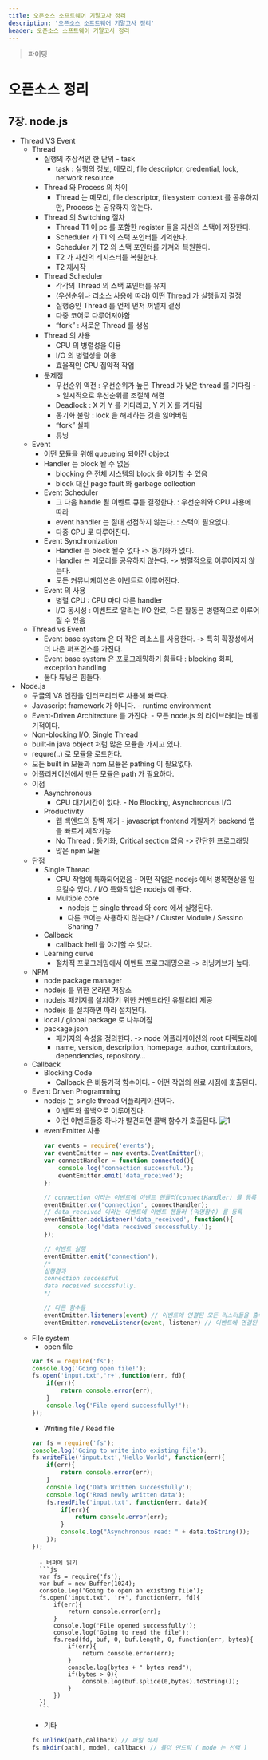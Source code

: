 ```yaml
---
title: 오픈소스 소프트웨어 기말고사 정리
description: '오픈소스 소프트웨어 기말고사 정리'
header: 오픈소스 소프트웨어 기말고사 정리
---
```


> 파이팅

# 오픈소스 정리
## 7장. node.js
- Thread VS Event
	- Thread
		- 실행의 추상적인 한 단위 - task
			- task : 실행의 정보, 메모리, file descriptor, credential, lock, network resource
		- Thread 와 Process 의 차이
			- Thread 는 메모리, file descriptor, filesystem context 를 공유하지만, Process 는 공유하지 않는다.
		- Thread 의 Switching 절차
			- Thread T1 이 pc 를 포함한 register 들을 자신의 스택에 저장한다.
			- Scheduler 가 T1 의 스택 포인터를 기억한다.
			- Scheduler 가 T2 의 스택 포인터를 가져와 복원한다.
			- T2 가 자신의 레지스터를 복원한다.
			- T2 재시작
		- Thread Scheduler
			- 각각의 Thread 의 스택 포인터를 유지
			- (우선순위나 리소스 사용에 따라) 어떤 Thread 가 실행될지 결정
			- 실행중인 Thread 를 언제 먼저 꺼낼지 결정
			- 다중 코어로 다루어져야함
			- “fork” : 새로운 Thread 를 생성
		- Thread 의 사용
			- CPU 의 병렬성을 이용
			- I/O 의 병렬성을 이용
			- 효율적인 CPU 집약적 작업
		- 문제점
			- 우선순위 역전 : 우선순위가 높은 Thread 가 낮은 thread 를 기다림 -> 일시적으로 우선순위를 조절해 해결
			- Deadlock : X 가 Y 를 기다리고, Y 가 X 를 기다림
			- 동기화 불량 : lock 을 해제하는 것을 잃어버림
			- “fork” 실패
			- 튜닝
	- Event
		- 어떤 모듈을 위해 queueing 되어진 object
		- Handler 는 block 될 수 없음
			- blocking 은 전체 시스템의 block 을 야기할 수 있음
			- block 대신 page fault 와 garbage collection
		- Event Scheduler
			- 그 다음 handle 될 이벤트 큐를 결정한다. : 우선순위와 CPU 사용에 따라
			- event handler 는 절대 선점하지 않는다. : 스택이 필요없다.
			- 다중 CPU 로 다루어진다.
		- Event Synchronization
			- Handler 는 block 될수 없다 -> 동기화가 없다.
			- Handler 는 메모리를 공유하지 않는다. -> 병렬적으로 이루어지지 않는다.
			- 모든 커뮤니케이션은 이벤트로 이루어진다.
		- Event 의 사용
			- 병렬 CPU : CPU 마다 다른 handler
			- I/O 동시성 : 이벤트로 알리는 I/O 완료, 다른 활동은 병렬적으로 이루어질 수 있음
	- Thread vs Event
		- Event base system 은 더 작은 리소스를 사용한다. -> 특히 확장성에서 더 나은 퍼포먼스를 가진다.
		- Event base system 은 포로그래밍하기 힘들다 : blocking 회피, exception handling
		- 둘다 튜닝은 힘들다.
- Node.js
	- 구글의 V8 엔진을 인터프리터로 사용해 빠르다.
	- Javascript framework 가 아니다. - runtime environment
	- Event-Driven Architecture 를 가진다. - 모든 node.js 의 라이브러리는 비동기적이다.
	- Non-blocking I/O, Single Thread
	- built-in java object 처럼 많은 모듈을 가지고 있다.
	- requre(..) 로 모듈을 로드한다.
	- 모든 built in 모듈과 npm 모듈은 pathing 이 필요없다.
	- 어플리케이션에서 만든 모듈은 path 가 필요하다.
	- 이점
		- Asynchronous
			- CPU 대기시간이 없다. - No Blocking, Asynchronous I/O
		- Productivity
			- 웹 백엔드의 장벽 제거 - javascript frontend 개발자가 backend 앱을 빠르게 제작가능
			- No Thread : 동기화, Critical section 없음 -> 간단한 프로그래밍
			- 많은 npm 모듈
	- 단점
		- Single Thread
			- CPU 작업에 특화되어있음 - 어떤 작업은 nodejs 에서 병목현상을 일으킬수 있다. / I/O 특화작업은 nodejs 에 좋다.
			- Multiple core
				- nodejs 는 single thread 와 core 에서 실행된다.
				- 다른 코어는 사용하지 않는다? / Cluster Module / Sessino Sharing ?
		- Callback
			- callback hell 을 야기할 수 있다.
		- Learning curve
			- 절차적 프로그래밍에서 이벤트 프로그래밍으로 -> 러닝커브가 높다.
	- NPM
		- node package manager
		- nodejs 를 위한 온라인 저장소
		- nodejs 패키지를 설치하기 위한 커멘드라인 유틸리티 제공
		- nodejs 를 설치하면 따라 설치된다.
		- local / global package 로 나누어짐
		- package.json
			- 패키지의 속성을 정의한다. -> node 어플리케이션의 root 디렉토리에
			- name, version, description, homepage, author, contributors, dependencies, repository…
	- Callback
		- Blocking Code
			- Callback 은 비동기적 함수이다. - 어떤 작업의 완료 시점에 호출된다.
	- Event Driven Programming
		- nodejs 는 single thread 어플리케이션이다.
			- 이벤트와 콜백으로 이루어진다.
			- 이런 이벤트들중 하나가 발견되면 콜백 함수가 호출된다.
                ![1](/img/opensource-final-term/1.png)
		- eventEmitter 사용
            ```js
            var events = require('events');
            var eventEmitter = new events.EventEmitter();
            var connectHandler = function connected(){
                console.log('connection successful.');
                eventEmitter.emit('data_received');
            };

            // connection 이라는 이벤트에 이벤트 핸들러(connectHandler) 를 등록
            eventEmitter.on('connection', connectHandler);
            // data_received 이라는 이벤트에 이벤트 핸들러 (익명함수) 를 등록
            eventEmitter.addListener('data_received', function(){
                console.log('data received successfully.');
            });

            // 이벤트 실행
            eventEmitter.emit('connection');
            /*
            실행결과
            connection successful
            data received succssfully.
            */
            ```
			```js
			// 다른 함수들
			eventEmitter.listeners(event) // 이벤트에 연결된 모든 리스터들을 출력
			eventEmitter.removeListener(event, listener) // 이벤트에 연결된 특정 리스너 제거
			```
	- File system
		- open file
		```js
		var fs = require('fs');
		console.log('Going open file!');
		fs.open('input.txt','r+',function(err, fd){
			if(err){
				return console.error(err);
			}
			console.log('File opend successfully!');
		});
		```
		- Writing file / Read file
		```js
		var fs = require('fs');
		console.log('Going to write into existing file');
		fs.writeFile('input.txt','Hello World', function(err){
			if(err){
				return console.error(err);
			}
			console.log('Data Written successfully');
			console.log('Read newly written data');
			fs.readFile('input.txt', function(err, data){
				if(err){
					return console.error(err);
				}
				console.log("Asynchronous read: " + data.toString());
			});
		});
		```
			- 버퍼에 읽기
			```js
			var fs = require('fs');
			var buf = new Buffer(1024);
			console.log('Going to open an existing file');
			fs.open('input.txt', 'r+', function(err, fd){
				if(err){
					return console.error(err);
				}
				console.log('File opened successfully');
				console.log('Going to read the file');
				fs.read(fd, buf, 0, buf.length, 0, function(err, bytes){
					if(err){
						return console.error(err);
					}
					console.log(bytes + " bytes read");
					if(bytes > 0){
						console.log(buf.splice(0,bytes).toString());
					}
				})
			})
			```
		- 기타
		```js
		fs.unlink(path,callback) // 파일 삭제
		fs.mkdir(path[, mode], callback) // 폴더 만드릭 ( mode 는 선택 )
		
		```
